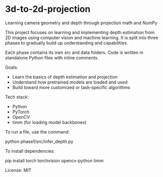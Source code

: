 # 3d-to-2d-projection

Learning camera geometry and depth through projection math and NumPy

This project focuses on learning and implementing depth estimation from 2D images using computer vision and machine learning. It is split into three phases to gradually build up understanding and capabilities.

Each phase contains its own src and data folders. Code is written in standalone Python files with inline comments.

Goals:

- Learn the basics of depth estimation and projection
- Understand how pretrained models are loaded and used
- Build toward more customized or task-specific algorithms

Tech stack:

- Python
- PyTorch
- OpenCV
- timm (for loading model backbones)

To run a file, use the command:

python phase1/src/infer_depth.py

To install dependencies:

pip install torch torchvision opencv-python timm

License: MIT
